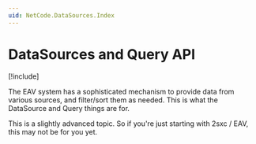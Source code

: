 ```yaml
---
uid: NetCode.DataSources.Index
---
```


# DataSources and Query API

[!include[](~/pages/basics/stack/_shared-float-summary.md)]
<style>.context-box-summary .datasource { visibility: visible; } </style>

The EAV system has a sophisticated mechanism to provide data from various sources, and filter/sort them as needed. This is what the DataSource and Query things are for. 

This is a slightly advanced topic. So if you're just starting with 2sxc / EAV, this may not be for you yet. 
